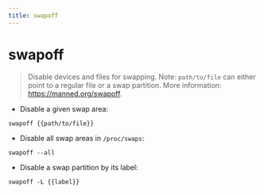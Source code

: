 ```yaml
---
title: swapoff
---
```

# swapoff

> Disable devices and files for swapping.
> Note: `path/to/file` can either point to a regular file or a swap partition.
> More information: <https://manned.org/swapoff>.

- Disable a given swap area:

`swapoff {{path/to/file}}`

- Disable all swap areas in `/proc/swaps`:

`swapoff --all`

- Disable a swap partition by its label:

`swapoff -L {{label}}`
